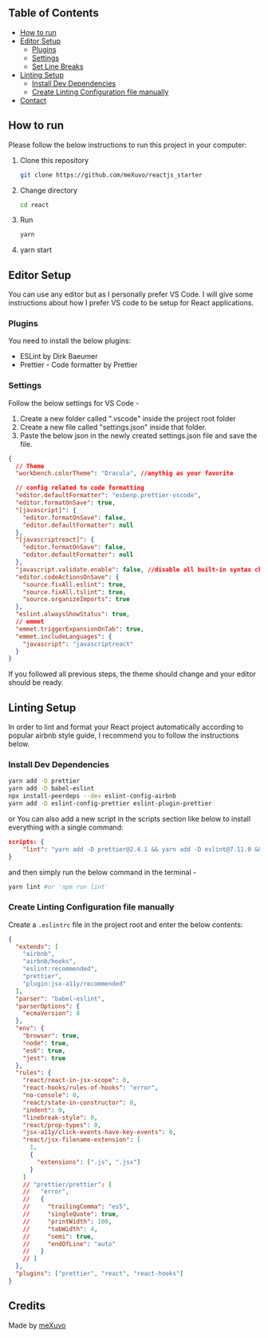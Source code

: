 ## Table of Contents

- [How to run](#how-to-run)
- [Editor Setup](#editor-setup)
  - [Plugins](#plugins)
  - [Settings](#settings)
  - [Set Line Breaks](#set-line-breaks)
- [Linting Setup](#linting-setup)
  - [Install Dev Dependencies](#install-dev-dependencies)
  - [Create Linting Configuration file manually](#create-linting-configuration-file-manually)
- [Contact](#contact)

<!-- HOW TO RUN -->

## How to run

Please follow the below instructions to run this project in your computer:

1. Clone this repository
   ```sh
   git clone https://github.com/meXuvo/reactjs_starter
   ```
2. Change directory
   ```sh
   cd react
   ```
3. Run
   ```sh
   yarn
   ```
4. yarn start

<!-- Editor Setup -->

## Editor Setup

You can use any editor but as I personally prefer VS Code. I will give some instructions about how I prefer VS code to be setup for React applications.

### Plugins

You need to install the below plugins:

- ESLint by Dirk Baeumer
- Prettier - Code formatter by Prettier

### Settings

Follow the below settings for VS Code -

1. Create a new folder called ".vscode" inside the project root folder
2. Create a new file called "settings.json" inside that folder.
3. Paste the below json in the newly created settings.json file and save the file.

```json
{
  // Theme
  "workbench.colorTheme": "Dracula", //anythig as your favorite

  // config related to code formatting
  "editor.defaultFormatter": "esbenp.prettier-vscode",
  "editor.formatOnSave": true,
  "[javascript]": {
    "editor.formatOnSave": false,
    "editor.defaultFormatter": null
  },
  "[javascriptreact]": {
    "editor.formatOnSave": false,
    "editor.defaultFormatter": null
  },
  "javascript.validate.enable": false, //disable all built-in syntax checking
  "editor.codeActionsOnSave": {
    "source.fixAll.eslint": true,
    "source.fixAll.tslint": true,
    "source.organizeImports": true
  },
  "eslint.alwaysShowStatus": true,
  // emmet
  "emmet.triggerExpansionOnTab": true,
  "emmet.includeLanguages": {
    "javascript": "javascriptreact"
  }
}
```

If you followed all previous steps, the theme should change and your editor should be ready.

## Linting Setup

In order to lint and format your React project automatically according to popular airbnb style guide, I recommend you to follow the instructions below.

### Install Dev Dependencies

```sh
yarn add -D prettier
yarn add -D babel-eslint
npx install-peerdeps --dev eslint-config-airbnb
yarn add -D eslint-config-prettier eslint-plugin-prettier
```

or You can also add a new script in the scripts section like below to install everything with a single command:

```json
scripts: {
    "lint": "yarn add -D prettier@2.4.1 && yarn add -D eslint@7.11.0 && yarn add -D babel-eslint@10.1.0 && npx install-peerdeps --dev eslint-config-airbnb@18.2.1 && yarn add -D eslint-config-prettier@8.3.0 eslint-plugin-prettier@4.0.0"
}
```

and then simply run the below command in the terminal -

```sh
yarn lint #or 'npm run lint'
```

### Create Linting Configuration file manually

Create a `.eslintrc` file in the project root and enter the below contents:

```json
{
  "extends": [
    "airbnb",
    "airbnb/hooks",
    "eslint:recommended",
    "prettier",
    "plugin:jsx-a11y/recommended"
  ],
  "parser": "babel-eslint",
  "parserOptions": {
    "ecmaVersion": 8
  },
  "env": {
    "browser": true,
    "node": true,
    "es6": true,
    "jest": true
  },
  "rules": {
    "react/react-in-jsx-scope": 0,
    "react-hooks/rules-of-hooks": "error",
    "no-console": 0,
    "react/state-in-constructor": 0,
    "indent": 0,
    "linebreak-style": 0,
    "react/prop-types": 0,
    "jsx-a11y/click-events-have-key-events": 0,
    "react/jsx-filename-extension": [
      1,
      {
        "extensions": [".js", ".jsx"]
      }
    ]
    // "prettier/prettier": [
    //   "error",
    //   {
    //     "trailingComma": "es5",
    //     "singleQuote": true,
    //     "printWidth": 100,
    //     "tabWidth": 4,
    //     "semi": true,
    //     "endOfLine": "auto"
    //   }
    // ]
  },
  "plugins": ["prettier", "react", "react-hooks"]
}
```

## Credits

Made by [meXuvo](http://www.mexuvo.com/)
